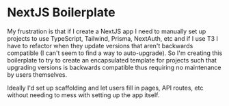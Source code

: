 # NextJS Boilerplate

My frustration is that if I create a NextJS app I need to manually set up projects to use TypeScript, Tailwind, Prisma, NextAuth, etc and if I use T3 I have to refactor when they update versions that aren't backwards compatible (I can't seem to find a way to auto-upgrade). So I'm creating this boilerplate to try to create an encapsulated template for projects such that upgrading versions is backwards compatible thus requiring no maintenance by users themselves.

Ideally I'd set up scaffolding and let users fill in pages, API routes, etc without needing to mess with setting up the app itself.
